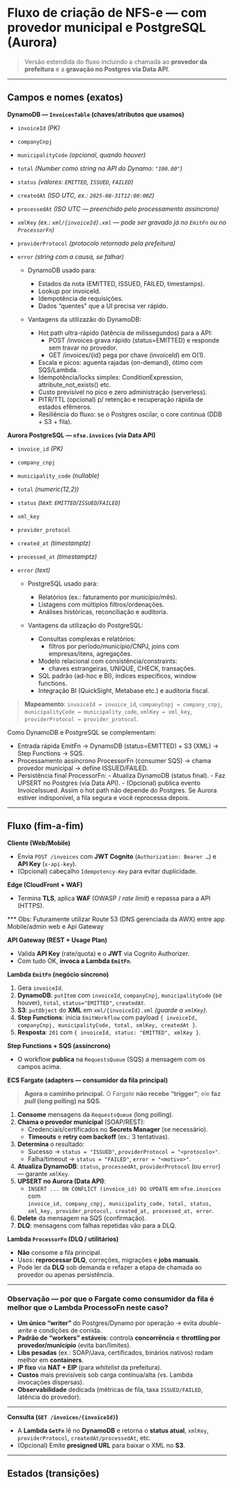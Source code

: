 # Fluxo de criação de NFS-e — com **provedor municipal** e **PostgreSQL (Aurora)**

> Versão estendida do fluxo incluindo a chamada ao **provedor da prefeitura** e a **gravação no Postgres via Data API**.

---

## Campos e nomes (exatos)

**DynamoDB — `InvoicesTable` (chaves/atributos que usamos)**
- `invoiceId` *(PK)*  
- `companyCnpj`  
- `municipalityCode` *(opcional, quando houver)*  
- `total` *(Number como string na API do Dynamo: `"100.00"`)*  
- `status` *(valores: `EMITTED`, `ISSUED`, `FAILED`)*  
- `createdAt` *(ISO UTC, ex.: `2025-08-31T12:00:00Z`)*  
- `processedAt` *(ISO UTC — preenchido pelo processamento assíncrono)*  
- `xmlKey` *(ex.: `xml/{invoiceId}.xml` — pode ser gravado já no `EmitFn` ou no `ProcessorFn`)*  
- `providerProtocol` *(protocolo retornado pela prefeitura)*  
- `error` *(string com a causa, se falhar)*

   - DynamoDB usado para:
      - Estados da nota (EMITTED, ISSUED, FAILED, timestamps).
      - Lookup por invoiceId.
      - Idempotência de requisições.
      - Dados “quentes” que a UI precisa ver rápido.

   - Vantagens da utilizazão do DynamoDB:
      - Hot path ultra-rápido (latência de milissegundos) para a API:
         - POST /invoices grava rápido (status=EMITTED) e responde sem travar no provedor.
         - GET /invoices/{id} pega por chave (invoiceId) em O(1).
      - Escala e picos: aguenta rajadas (on-demand), ótimo com SQS/Lambda.
      - Idempotência/locks simples: ConditionExpression, attribute_not_exists() etc.
      - Custo previsível no pico e zero administração (serverless).
      - PITR/TTL (opcional) p/ retenção e recuperação rápida de estados efêmeros.
      - Resiliência do fluxo: se o Postgres oscilar, o core continua (DDB + S3 + fila).

**Aurora PostgreSQL — `nfse.invoices` (via Data API)**
- `invoice_id` *(PK)*  
- `company_cnpj`  
- `municipality_code` *(nullable)*  
- `total` *(numeric(12,2))*  
- `status` *(text: `EMITTED`/`ISSUED`/`FAILED`)*  
- `xml_key`  
- `provider_protocol`  
- `created_at` *(timestamptz)*  
- `processed_at` *(timestamptz)*  
- `error` *(text)*

   - PostgreSQL usado para:
      - Relatórios (ex.: faturamento por município/mês).
      - Listagens com múltiplos filtros/ordenações.
      - Análises históricas, reconciliação e auditoria.

   - Vantagens da utilização do PostgreSQL:
      - Consultas complexas e relatórios:
         - filtros por período/município/CNPJ, joins com empresas/itens, agregações.
      - Modelo relacional com consistência/constraints:
         - chaves estrangeiras, UNIQUE, CHECK, transações.
      - SQL padrão (ad-hoc e BI), índices específicos, window functions.
      - Integração BI (QuickSight, Metabase etc.) e auditoria fiscal.

> **Mapeamento**: `invoiceId ↔ invoice_id`, `companyCnpj ↔ company_cnpj`, `municipalityCode ↔ municipality_code`, `xmlKey ↔ xml_key`, `providerProtocol ↔ provider_protocol`.


Como DynamoDB e PostgreSQL se complementam:
- Entrada rápida
   EmitFn → DynamoDB (status=EMITTED) + S3 (XML) → Step Functions → SQS.
- Processamento assíncrono
   ProcessorFn (consumer SQS) → chama provedor municipal → define ISSUED/FAILED.
- Persistência final
   ProcessorFn:
      - Atualiza DynamoDB (status final).
      - Faz UPSERT no Postgres (via Data API).
      - (Opcional) publica evento InvoiceIssued.
Assim o hot path não depende do Postgres. Se Aurora estiver indisponível, a fila segura e você reprocessa depois.
---

## Fluxo (fim-a-fim)

**Cliente (Web/Mobile)**  
- Envia `POST /invoices` com **JWT Cognito** (`Authorization: Bearer …`) e **API Key** (`x-api-key`).  
- (Opcional) cabeçalho `Idempotency-Key` para evitar duplicidade.

**Edge (CloudFront + WAF)**  
- Termina **TLS**, aplica **WAF** (OWASP / *rate limit*) e repassa para a API (HTTPS).

*** Obs: Futuramente utilizar Route 53 (DNS gerenciada da AWX) entre app Mobile/admin web e Api Gateway

**API Gateway (REST + Usage Plan)**  
- Valida **API Key** (rate/quota) e o **JWT** via Cognito Authorizer.  
- Com tudo OK, **invoca a Lambda `EmitFn`**.

**Lambda `EmitFn` (negócio síncrono)**  
1. Gera `invoiceId`.  
2. **DynamoDB**: `putItem` com `invoiceId`, `companyCnpj`, `municipalityCode` (se houver), `total`, `status="EMITTED"`, `createdAt`.  
3. **S3**: `putObject` do **XML** em `xml/{invoiceId}.xml` *(guarde a `xmlKey`)*.  
4. **Step Functions**: inicia `EmitWorkflow` com payload `{ invoiceId, companyCnpj, municipalityCode, total, xmlKey, createdAt }`.  
5. **Resposta**: `201` com `{ invoiceId, status: "EMITTED", xmlKey }`.

**Step Functions + SQS (assíncrono)**  
- O workflow **publica** na `RequestsQueue` (SQS) a mensagem com os campos acima.  

**ECS Fargate (adapters — consumidor da fila principal)**  
> **Agora o caminho principal.** O Fargate **não recebe “trigger”**; ele **faz *pull* (long polling) na SQS**.
1. **Consome** mensagens da `RequestsQueue` (long polling).  
2. **Chama o provedor municipal** (SOAP/REST):  
   - Credenciais/certificados no **Secrets Manager** (se necessário).  
   - **Timeouts** e **retry com backoff** (ex.: 3 tentativas).  
3. **Determina** o resultado:  
   - Sucesso → `status = "ISSUED"`, `providerProtocol = "<protocolo>"`.  
   - Falha/timeout → `status = "FAILED"`, `error = "<motivo>"`.  
4. **Atualiza DynamoDB**: `status`, `processedAt`, `providerProtocol` (ou `error`) — garante `xmlKey`.  
5. **UPSERT no Aurora (Data API)**:  
   - `INSERT ... ON CONFLICT (invoice_id) DO UPDATE` em `nfse.invoices` com  
     `invoice_id, company_cnpj, municipality_code, total, status, xml_key, provider_protocol, created_at, processed_at, error`.  
6. **Delete** da mensagem na SQS (confirmação).  
7. **DLQ**: mensagens com falhas repetidas vão para a DLQ.

**Lambda `ProcessorFn` (DLQ / utilitários)**  
- **Não** consome a fila principal.  
- Usos: **reprocessar DLQ**, correções, migrações e **jobs manuais**.  
- Pode ler da **DLQ** sob demanda e refazer a etapa de chamada ao provedor ou apenas persistência.

---

### Observação — por que o **Fargate** como consumidor da fila é melhor que o **Lambda ProcessoFn** neste caso?

- **Um único “writer”** do Postgres/Dynamo por operação → evita *double-write* e condições de corrida.  
- **Padrão de “workers” estáveis**: controla **concorrência** e **throttling por provedor/município** (evita ban/limites).  
- **Libs pesadas** (ex.: SOAP/Java, certificados, binários nativos) rodam melhor em **containers**.  
- **IP fixo** via **NAT + EIP** (para *whitelist* da prefeitura).  
- **Custos** mais previsíveis sob carga contínua/alta (vs. Lambda invocações dispersas).  
- **Observabilidade** dedicada (métricas de fila, taxa `ISSUED/FAILED`, latência do provedor).

---

**Consulta (`GET /invoices/{invoiceId}`)**  
- A **Lambda `GetFn`** lê no **DynamoDB** e retorna o **status atual**, `xmlKey`, `providerProtocol`, `createdAt/processedAt`, etc.  
- (Opcional) Emite **presigned URL** para baixar o XML no **S3**.

---

## Estados (transições)

